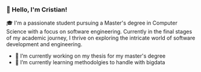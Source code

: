 ### 👋 Hello, I'm Cristian!

 🎓 I'm a passionate student pursuing a Master's degree in Computer Science with a focus on software engineering. Currently in the final stages of my academic journey, I thrive on exploring the intricate world of software development and engineering.

- 🔭 I’m currently working on my thesis for my master's degree
- 🌱 I’m currently learning methodolgies to handle with bigdata

